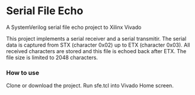 # Serial File Echo
A SystemVerilog serial file echo project to Xilinx Vivado

This project implements a serial receiver and a serial transmitir. The serial data is captured from STX (character 0x02) up to ETX (character 0x03). All received characters are stored and this file is echoed back after ETX. The file size is limited to 2048 characters.

### How to use
Clone or download the project.
Run sfe.tcl into Vivado Home screen.
